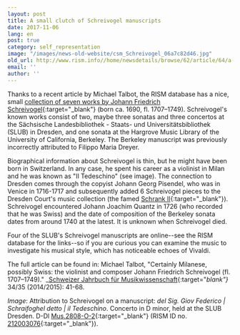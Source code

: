 ```yaml
---
layout: post
title: A small clutch of Schreivogel manuscripts
date: 2017-11-06
lang: en
post: true
category: self_representation
image: "/images/news-old-website/csm_Schreivogel_06a7c82d46.jpg"
old_url: http://www.rism.info//home/newsdetails/browse/62/article/64/a-small-clutch-of-schreivogel-manuscripts.html
email: ''
author: ''
---
```



Thanks to a recent article by Michael Talbot, the RISM database has a nice, small [collection of seven works by Johann Friedrich Schreivogel](https://opac.rism.info/search?View=rism&author=Schreivogel&Language=en){:target="_blank"} (born ca. 1690, fl. 1707–1749). Schreivogel's known works consist of two, maybe three sonatas and three concertos at the Sächsische Landesbibliothek - Staats- und Universitätsbibliothek (SLUB) in Dresden, and one sonata at the Hargrove Music Library of the University of California, Berkeley. The Berkeley manuscript was previously incorrectly attributed to Filippo Maria Dreyer.

Biographical information about Schreivogel is thin, but he might have been born in Switzerland. In any case, he spent his career as a violinist in Milan and he was known as "Il Tedeschino" (see image). The connection to Dresden comes through the copyist Johann Georg Pisendel, who was in Venice in 1716-1717 and subsequently added 6 Schreivogel pieces to the Dresden Court's music collection (the famed [Schrank II](http://www.schrank-zwei.de/){:target="_blank"}). Schreivogel encountered Johann Joachim Quantz in 1726 (who recorded that he was Swiss) and the date of composition of the Berkeley sonata dates from around 1740 at the latest. It is unknown when Schreivogel died.

Four of the SLUB's Schreivogel manuscripts are online--see the RISM database for the links--so if you are curious you can examine the music to investigate his musical style, which has noticeable echoes of Vivaldi.

The full article can be found in:
Michael Talbot, "Certainly Milanese, possibly Swiss: the violinist and composer Johann Friedrich Schreivogel (fl. 1707–1749)." _[Schweizer Jahrbuch für Musikwissenschaft](http://www.smg-ssm.ch/smg/Forschung-Publikationen/Editionen/Jahrbuch.html){:target="_blank"}_ 34/35 (2014/2015): 41-68.


_Image_: Attribution to Schreivogel on a manuscript: _del Sig. Giov Federico | Schraifoghel detto | il Tedeschino_. Concerto in D minor, held at the SLUB Dresden. D-Dl [Mus.2808-O-2](http://digital.slub-dresden.de/ppn314935770){:target="_blank"} (RISM ID no. [212003076](https://opac.rism.info/search?id=212003076&Language=en){:target="_blank"}).

